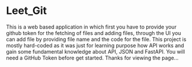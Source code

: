 # Leet_Git

This is a web based application in which first you have to provide your github token for the fetching of files and adding files, through the UI you can add file by providing file name and the code for the file. This project is mostly hard-coded as it was just for learning purpose how API works and gain some fundamental knowledge about API, JSON and FastAPI. 
You will need a GitHub Token before get started.
Thanks for viewing the page...
